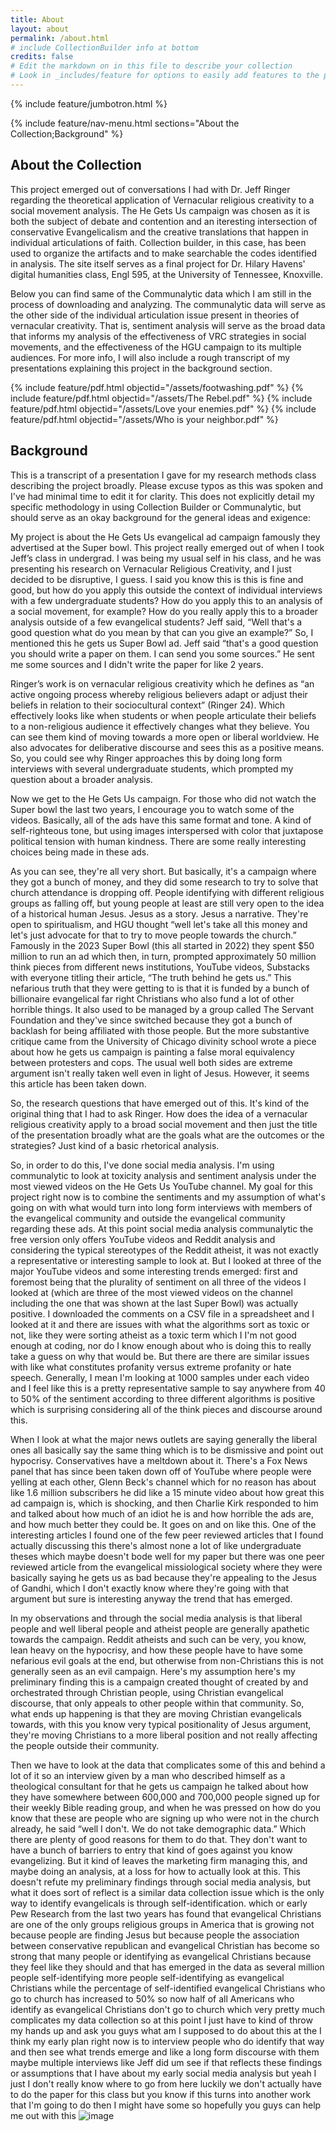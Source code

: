 ```yaml
---
title: About
layout: about
permalink: /about.html
# include CollectionBuilder info at bottom
credits: false
# Edit the markdown on in this file to describe your collection
# Look in _includes/feature for options to easily add features to the page
---
```

{% include feature/jumbotron.html %}

{% include feature/nav-menu.html sections="About the Collection;Background" %}

## About the Collection
This project emerged out of conversations I had with Dr. Jeff Ringer regarding the theoretical application of Vernacular religious creativity to a social movement analysis. The He Gets Us campaign was chosen as it is both the subject of debate and contention and an iteresting intersection of conservative Evangelicalism and the creative translations that happen in individual articulations of faith. Collection builder, in this case, has been used to organize the artifacts and to make searchable the codes identified in analysis. The site itself serves as a final project for Dr. Hilary Havens' digital humanities class, Engl 595, at the University of Tennessee, Knoxville. 

Below you can find same of the Communalytic data which I am still in the process of downloading and analyzing. The communalytic data will serve as the other side of the individual articulation issue present in theories of vernacular creativity. That is, sentiment analysis will serve as the broad data that informs my analysis of the effectiveness of VRC strategies in social movements, and the effectiveness of the HGU campaign to its multiple audiences. For more info, I will also include a rough transcript of my presentations explaining this project in the background section.

{% include feature/pdf.html objectid="/assets/footwashing.pdf" %}
{% include feature/pdf.html objectid="/assets/The Rebel.pdf" %}
{% include feature/pdf.html objectid="/assets/Love your enemies.pdf" %}
{% include feature/pdf.html objectid="/assets/Who is your neighbor.pdf" %}
## Background

This is a transcript of a presentation I gave for my research methods class describing the project broadly. Please excuse typos as this was spoken and I've had minimal time to edit it for clarity. This does not explicitly detail my specific methodology in using Collection Builder or Communalytic, but should serve as an okay background for the general ideas and exigence: 

My project is about the He Gets Us evangelical ad campaign famously they advertised at the Super bowl. This project really emerged out of when I took Jeff’s class in undergrad. I was being my usual self in his class, and he was presenting his research on Vernacular Religious Creativity, and I just decided to be disruptive, I guess. I said you know this is this is fine and good, but how do you apply this outside the context of individual interviews with a few undergraduate students? How do you apply this to an analysis of a social movement, for example? How do you really apply this to a broader analysis outside of a few evangelical students?  Jeff said, “Well that's a good question what do you mean by that can you give an example?” So, I mentioned this he gets us Super Bowl ad. Jeff said “that's a good question you should write a paper on them. I can send you some sources.” He sent me some sources and I didn't write the paper for like 2 years.

Ringer’s work is on vernacular religious creativity which he defines as “an active ongoing process whereby religious believers adapt or adjust their beliefs in relation to their sociocultural context” (Ringer 24). Which effectively looks like when students or when people articulate their beliefs to a non-religious audience it effectively changes what they believe. You can see them kind of moving towards a more open or liberal worldview. He also advocates for deliberative discourse and sees this as a positive means. So, you could see why Ringer approaches this by doing long form interviews with several undergraduate students, which prompted my question about a broader analysis.

Now we get to the He Gets Us campaign. For those who did not watch the Super bowl the last two years, I encourage you to watch some of the videos. Basically, all of the ads have this same format and tone. A kind of self-righteous tone, but using images interspersed with color that juxtapose political tension with human kindness. There are some really interesting choices being made in these ads. 

As you can see, they're all very short. But basically, it's a campaign where they got a bunch of money, and they did some research to try to solve that church attendance is dropping off. People identifying with different religious groups as falling off, but young people at least are still very open to the idea of a historical human Jesus. Jesus as a story. Jesus a narrative. They're open to spiritualism, and HGU thought “well let's take all this money and let's just advocate for that to try to move people towards the church.” Famously in the 2023 Super Bowl (this all started in 2022) they spent $50 million to run an ad which then, in turn, prompted approximately 50 million think pieces from different news institutions, YouTube videos, Substacks with everyone titling their article, “The truth behind he gets us.” This nefarious truth that they were getting to is that it is funded by a bunch of billionaire evangelical far right Christians who also fund a lot of other horrible things. It also used to be managed by a group called The Servant Foundation and they've since switched because they got a bunch of backlash for being affiliated with those people. But the more substantive critique came from the University of Chicago divinity school wrote a piece about how he gets us campaign is painting a false moral equivalency between protesters and cops. The usual well both sides are extreme argument isn't really taken well even in light of Jesus. However, it seems this article has been taken down. 

So, the research questions that have emerged out of this. It's kind of the original thing that I had to ask Ringer. How does the idea of a vernacular religious creativity apply to a broad social movement and then just the title of the presentation broadly what are the goals what are the outcomes or the strategies? Just kind of a basic rhetorical analysis.

So, in order to do this, I've done social media analysis. I'm using communalytic to look at  toxicity analysis and sentiment analysis under the most viewed videos on the He Gets Us YouTube channel. My goal for this project right now is to combine the sentiments and my assumption of what's going on with what would turn into long form interviews with members of the evangelical community and outside the evangelical community regarding these ads. At this point social media analysis communalytic the free version only offers YouTube videos and Reddit analysis and considering the typical stereotypes of the Reddit atheist, it was not exactly a representative or interesting sample to look at. But I looked at three of the major YouTube videos and some interesting trends emerged: first and foremost being that the plurality of sentiment on all three of the videos I looked at (which are three of the most viewed videos on the channel including the one that was shown at the last Super Bowl) was actually positive. I downloaded the comments on a CSV file in a spreadsheet and I looked at it and there are issues with what the algorithms sort as toxic or not, like they were sorting atheist as a toxic term which I I'm not good enough at coding, nor do I know enough about who is doing this to really take a guess on why that would be. But there are there are similar issues with like what constitutes profanity versus extreme profanity or hate speech. Generally, I mean I'm looking at 1000 samples under each video and I feel like this is a pretty representative sample to say anywhere from 40 to 50% of the sentiment according to three different algorithms is positive which is surprising considering all of the think pieces and discourse around this. 

When I look at what the major news outlets are saying generally the liberal ones all basically say the same thing which is to be dismissive and point out hypocrisy. Conservatives have a meltdown about it. There's a Fox News panel that has since been taken down off of YouTube where people were yelling at each other, Glenn Beck's channel which for no reason has about like 1.6 million subscribers he did like a 15 minute video about how great this ad campaign is, which is shocking, and then Charlie Kirk responded to him and talked about how much of an idiot he is and how horrible the ads are, and how much better they could be. It goes on and on like this. One of the interesting articles I found one of the few peer reviewed articles that I found actually discussing this there's almost none a lot of like undergraduate theses which maybe doesn't bode well for my paper but there was one peer reviewed article from the evangelical missiological society where they were basically saying he gets us as bad because they're appealing to the Jesus of Gandhi, which I don't exactly know where they're going with that argument but sure is interesting anyway the trend that has emerged. 

In my observations and through the social media analysis is that liberal people and well liberal people and atheist people are generally apathetic towards the campaign. Reddit atheists and such can be very, you know, lean heavy on the hypocrisy, and how these people have to have some nefarious evil goals at the end, but otherwise from non-Christians this is not generally seen as an evil campaign. Here's my assumption here's my preliminary finding this is a campaign created thought of created by and orchestrated through Christian people, using Christian evangelical discourse, that only appeals to other people within that community. So, what ends up happening is that they are moving Christian evangelicals towards, with this you know very typical positionality of Jesus argument, they're moving Christians to a more liberal position and not really affecting the people outside their community. 

Then we have to look at the data that complicates some of this and behind a lot of it so an interview given by a man who described himself as a theological consultant for that he gets us campaign he talked about how they have somewhere between 600,000 and 700,000 people signed up for their weekly Bible reading group, and when he was pressed on how do you know that these are people who are signing up who were not in the church already, he said “well I don't. We do not take demographic data.” Which there are plenty of good reasons for them to do that. They don't want to have a bunch of barriers to entry that kind of goes against you know evangelizing. But it kind of leaves the marketing firm managing this, and maybe doing an analysis, at a loss for how to actually look at this. This doesn't refute my preliminary findings through social media analysis, but what it does sort of reflect is a similar data collection issue which is the only way to identify evangelicals is through self-identification. which or early Pew Research from the last two years has found that evangelical Christians are one of the only groups religious groups in America that is growing not because people are finding Jesus but because people the association between conservative republican and evangelical Christian has become so strong that many people or identifying as evangelical Christians because they feel like they should and that has emerged in the data as several million people self-identifying more people self-identifying as evangelical Christians while the percentage of self-identified evangelical Christians who go to church has increased to 50% so now half of all Americans who identify as evangelical Christians don't go to church which very pretty much complicates my data collection so at this point I just have to kind of throw my hands up and ask you guys what am I supposed to do about this at the I think my early plan right now is to interview people who do identify that way and then see what trends emerge and like a long form discourse with them maybe multiple interviews like Jeff did um see if that reflects these findings or assumptions that I have about my early social media analysis but yeah I just I don't really know where to go from here luckily we don't actually have to do the paper for this class but you know if this turns into another work that I'm going to do then I might have some so hopefully you guys can help me out with this
![image](https://github.com/user-attachments/assets/fd178b16-7049-4258-b1e2-90a63e45c680)
